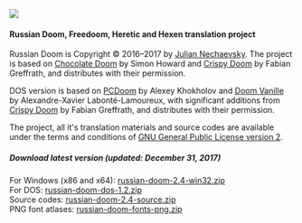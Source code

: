 ![](http://jnechaevsky.users.sourceforge.net/projects/rusdoom/files/russian_doom_git.png)

#### Russian Doom, Freedoom, Heretic and Hexen translation project 

Russian Doom is Copyright &copy; 2016&ndash;2017 by [Julian Nechaevsky](http://jnechaevsky.users.sourceforge.net/author.html). The project is based on [Chocolate Doom](https://www.chocolate-doom.org) by Simon Howard and [Crispy Doom](http://fabiangreffrath.github.io/crispy-doom) by Fabian Greffrath, and distributes with their permission. 

DOS version is based on [PCDoom](https://github.com/nukeykt/PCDoom-v2) by Alexey Khokholov and [Doom Vanille](https://github.com/AXDOOMER/doom-vanille) by Alexandre-Xavier Labonté-Lamoureux, with significant additions from [Crispy Doom](http://fabiangreffrath.github.io/crispy-doom) by Fabian Greffrath, and distributes with their permission. 

The project, all it's translation materials and source codes are available under the terms and conditions of [GNU General Public License version 2](https://github.com/JNechaevsky/russian-doom/blob/master/LICENSE.txt).

##### Download latest version (updated: December 31, 2017)

For Windows (x86 and x64): [russian-doom-2.4-win32.zip](https://sourceforge.net/projects/jnechaevsky/files/Russian%20Doom/2.4/russian-doom-2.4-win32.zip/download)<br />
For DOS: [russian-doom-dos-1.2.zip](https://sourceforge.net/projects/jnechaevsky/files/Russian%20Doom%20for%20DOS/1.2/russian-doom-dos-1.2.zip/download)<br />
Source codes: [russian-doom-2.4-source.zip](http://sourceforge.net/projects/jnechaevsky/files/Russian%20Doom/2.4/Source/russian-doom-2.4-source.zip/download)<br />
PNG font atlases: [russian-doom-fonts-png.zip](https://sourceforge.net/projects/jnechaevsky/files/PNG%20Fonts/russian-doom-fonts-png.zip/download)


